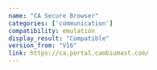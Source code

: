 ```yaml
---
name: "CA Secure Browser"
categories: ['communication']
compatibility: emulation
display_result: "Compatible"
version_from: "V16"
link: https://ca.portal.cambiumast.com/
---
```


